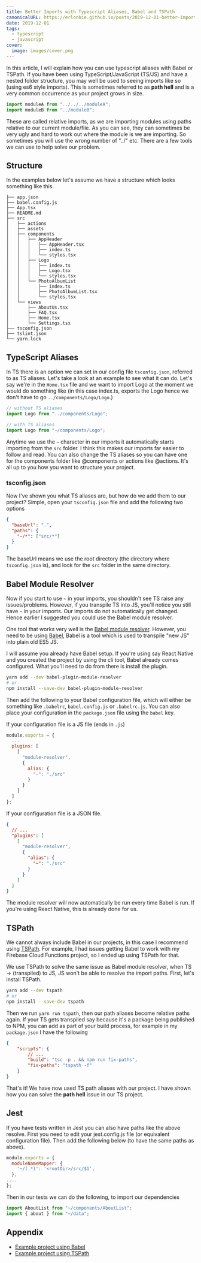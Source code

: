 ```yaml
---
title: Better Imports with Typescript Aliases, Babel and TSPath
canonicalURL: https://erlonbie.github.io/posts/2019-12-01-better-imports-with-typescript-aliases-babel-and-tspath/
date: 2019-12-01
tags:
  - typescript
  - javascript
cover:
  image: images/cover.png
---
```

In this article, I will explain how you can use typescript aliases with Babel or TSPath.
If you have been using TypeScript/JavaScript (TS/JS) and have a nested folder structure,
you may well be used to seeing imports like so (using es6 style imports). This is sometimes
referred to as **path hell** and is a very common occurrence as your project grows in size.

```js
import moduleA from "../../../moduleA";
import moduleB from "../moduleB";
```

These are called relative imports, as we are importing modules using paths relative
to our current module/file. As you can see, they can sometimes be very ugly and hard to work out
where the module is we are importing. So sometimes you will use the wrong number of "../" etc.
There are a few tools we can use to help solve our problem.

## Structure

In the examples below let's assume we have a structure which looks something like this.

```text
├── app.json
├── babel.config.js
├── App.tsx
├── README.md
├── src
│   ├── actions
│   ├── assets
│   ├── components
│   │   ├── AppHeader
│   │   │   ├── AppHeader.tsx
│   │   │   ├── index.ts
│   │   │   └── styles.tsx
│   │   ├── Logo
│   │   │   ├── index.ts
│   │   │   ├── Logo.tsx
│   │   │   └── styles.tsx
│   │   └── PhotoAlbumList
│   │       ├── index.ts
│   │       ├── PhotoAlbumList.tsx
│   │       └── styles.tsx
│   └── views
│       ├── AboutUs.tsx
│       ├── FAQ.tsx
│       ├── Home.tsx
│       └── Settings.tsx
├── tsconfig.json
├── tslint.json
└── yarn.lock
```

## TypeScript Aliases

In TS there is an option we can set in our config file `tsconfig.json`, referred to as TS aliases.
Let's take a look at an example to see what it can do. Let's say we're in the `Home.tsx` file and we want
to import Logo at the moment we would do something like (in this case index.ts, exports the Logo hence
we don't have to go `../components/Logo/Logo`.)

```js
// without TS aliases
import Logo from "../components/Logo";

// with TS aliases
import Logo from "~/components/Logo";
```

Anytime we use the `~` character in our imports it automatically starts importing from the `src` folder.
I think this makes our imports far easier to follow and read. You can also change the TS aliases
so you can have one for the components folder like @components or actions like @actions. It's all up to you how
you want to structure your project.

### tsconfig.json

Now I've shown you what TS aliases are, but how do we add them to our project? Simple, open your `tsconfig.json` file and
add the following two options

```json
{
  "baseUrl": ".",
  "paths": {
    "~/*": ["src/*"]
  }
}
```

The baseUrl means we use the root directory (the directory where `tsconfig.json` is), and look for the `src` folder in the
same directory.

## Babel Module Resolver

Now if you start to use `~` in your imports, you shouldn't see TS raise any issues/problems. However, if you
transpile TS into JS, you'll notice you still have `~` in your imports. Our imports do not automatically get changed.
Hence earlier I suggested you could use the Babel module resolver.

One tool that works very well is the [Babel module resolver](https://github.com/tleunen/babel-plugin-module-resolver). However,
you need to be using [Babel](https://babeljs.io/), Babel is a tool which is used to transpile "new JS"
into plain old ES5 JS.

I will assume you already have Babel setup. If you're using say React Native and you created the project by using the cli tool, Babel
already comes configured. What you'll need to do from there is install the plugin.

```bash
yarn add --dev babel-plugin-module-resolver
# or
npm install --save-dev babel-plugin-module-resolver
```

Then add the following to your Babel configuration file, which will either be something like `.babelrc`, `babel.config.js` or `.babelrc.js`.
You can also place your configuration in the `package.json` file using the `babel` key.

If your configuration file is a JS file (ends in `.js`)

```js
module.exports = {
  ...
  plugins: [
    [
      "module-resolver",
      {
        alias: {
          "~": "./src"
        }
      }
    ]
  ]
};
```

If your configuration file is a JSON file.

```json
{
  // ...
  "plugins": [
    [
      "module-resolver",
      {
        "alias": {
          "~": "./src"
        }
      }
    ]
  ]
}
```

The module resolver will now automatically be run every time Babel is run. If you're using React Native,
this is already done for us.

## TSPath

We cannot always include Babel in our projects, in this case I recommend using
[TSPath](https://www.npmjs.com/package/tspath). For example, I had issues getting Babel
to work with my Firebase Cloud Functions project, so I ended up using TSPath for that.

We use TSPath to solve the same issue as Babel module resolver, when TS -> (transpiled) to JS, JS
won't be able to resolve the import paths. First, let's install TSPath.

```bash
yarn add --dev tspath
# or
npm install --save-dev tspath
```

Then we run `yarn run tspath`, then our path aliases become relative paths again.
If your TS gets transpiled say because it's a package being published to NPM, you can add as part
of your build process, for example in my `package.json` I have the following

```json
{
    "scripts": {
        // ...
        "build": "tsc -p . && npm run fix-paths",
        "fix-paths": "tspath -f"
    }
}
```

That's it! We have now used TS path aliases with our project. I have shown how you can solve the
**path hell** issue in our TS project.

## Jest

If you have tests written in Jest you can also have paths like the above resolve. First you need to edit your jest.config.js file (or equivalent configuration file). Then add the following below (to have the same paths as above).

```js
module.exports = {
  moduleNameMapper: {
    '~/(.*)': '<rootDir>/src/$1',
  },
....
};
```

Then in our tests we can do the following, to import our dependencies

```js
import AboutList from "~/components/AboutList";
import { about } from "~/data";
```

## Appendix

- [Example project using Babel](https://gitlab.com/hmajid2301/stegappasaurus/tree/cde1afd6fbb9d882bccb9e05693824587ce1b77e)
- [Example project using TSPath](https://gitlab.com/hmajid2301/stegappasaurus-api/tree/2ed66fd277a148a1e11ad7c3ee932d64afdd242f/functions)
